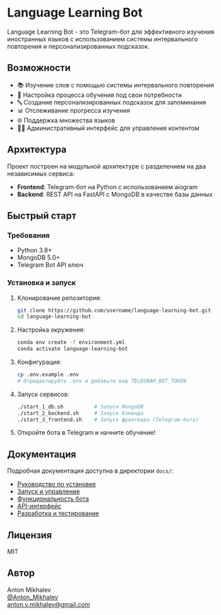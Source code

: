 # Language Learning Bot

Language Learning Bot - это Telegram-бот для эффективного изучения иностранных языков с использованием системы интервального повторения и персонализированных подсказок.

## Возможности

- 📚 Изучение слов с помощью системы интервального повторения
- 🔄 Настройка процесса обучения под свои потребности
- 🔤 Создание персонализированных подсказок для запоминания
- 📊 Отслеживание прогресса изучения
- 🌐 Поддержка множества языков
- 👨‍💼 Административный интерфейс для управления контентом

## Архитектура

Проект построен на модульной архитектуре с разделением на два независимых сервиса:

- **Frontend**: Telegram-бот на Python с использованием aiogram
- **Backend**: REST API на FastAPI с MongoDB в качестве базы данных

## Быстрый старт

### Требования

- Python 3.8+
- MongoDB 5.0+
- Telegram Bot API ключ

### Установка и запуск

1. Клонирование репозитория:
   ```bash
   git clone https://github.com/username/language-learning-bot.git
   cd language-learning-bot
   ```

2. Настройка окружения:
   ```bash
   conda env create -f environment.yml
   conda activate language-learning-bot
   ```

3. Конфигурация:
   ```bash
   cp .env.example .env
   # Отредактируйте .env и добавьте ваш TELEGRAM_BOT_TOKEN
   ```

4. Запуск сервисов:
   ```bash
   ./start_1_db.sh          # Запуск MongoDB
   ./start_2_backend.sh     # Запуск бэкенда
   ./start_3_frontend.sh    # Запуск фронтенда (Telegram-бота)
   ```

5. Откройте бота в Telegram и начните обучение!

## Документация

Подробная документация доступна в директории `docs/`:

- [Руководство по установке](docs/installation/installation_guide.md)
- [Запуск и управление](docs/running/running_guide.md)
- [Функциональность бота](docs/functionality/bot_commands.md)
- [API-интерфейс](docs/api/api_reference.md)
- [Разработка и тестирование](docs/development/testing_guide.md)

## Лицензия

MIT

## Автор

Anton Mikhalev  
[@Anton_Mikhalev](https://t.me/Anton_Mikhalev)  
anton.v.mikhalev@gmail.com